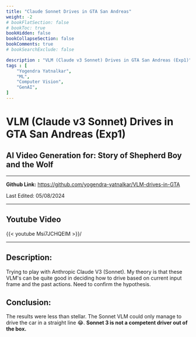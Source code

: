 ```yaml
---
title: "Claude Sonnet Drives in GTA San Andreas"
weight: -2
# bookFlatSection: false
# bookToc: true
bookHidden: false
bookCollapseSection: false
bookComments: true
# bookSearchExclude: false

description : "VLM (Claude v3 Sonnet) Drives in GTA San Andreas (Exp1)"
tags : [
    "Yogendra Yatnalkar",
    "ML",
    "Computer Vision",
    "GenAI",
]
---
```


# VLM (Claude v3 Sonnet) Drives in GTA San Andreas (Exp1)

## AI Video Generation for: Story of Shepherd Boy and the Wolf
---

**Github Link:** https://github.com/yogendra-yatnalkar/VLM-drives-in-GTA 

Last Edited: 05/08/2024

---

## Youtube Video

{{< youtube Msi7JCHQElM >}}/

---

## Description:

Trying to play with Anthropic Claude V3 (Sonnet). My theory is that these VLM's can be quite good in deciding how to drive based on current input frame and the past actions. Need to confirm the hypothesis.

## Conclusion:

The results were less than stellar. The Sonnet VLM could only manage to drive the car in a straight line 😂.
**Sonnet 3 is not a competent driver out of the box.**